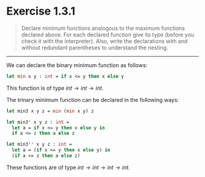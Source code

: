 # Exercise 1.3.1

> Declare minimum functions analogous to the maximum functions declared above.
> For each declared function give its type (before you check it with the interpreter).
> Also, write the declarations with and without redundant parentheses to understand the nesting.

---

We can declare the binary minimum function as follows:
```ocaml
let min x y : int = if x <= y then x else y
```
This function is of type $\mathit{int} \to \mathit{int} \to \mathit{int}$.

The trinary minimum function can be declared in the following ways:
```ocaml
let min3 x y z = min (min x y) z

let min3' x y z : int =
  let a = if x <= y then x else y in
  if a <= z then a else z

let min3'' x y z : int =
  let a = (if x <= y then x else y) in
  (if a <= z then a else z)
```
These functions are of type $\mathit{int} \to \mathit{int} \to \mathit{int} \to \mathit{int}$.
